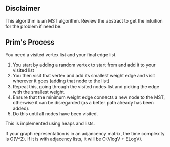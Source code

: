 ## Disclaimer
This algorithm is an MST algorithm. Review the abstract to get the intuition for the problem if need be.

## Prim's Process
You need a visited vertex list and your final edge list. 

1. You start by adding a random vertex to start from and add it to your visited list
2. You then visit that vertex and add its smallest weight edge and visit wherever it goes (adding that node to the list)
3. Repeat this, going through the visited nodes list and picking the edge with the smallest weight. 
4. Ensure that the minimum weight edge connects a new node to the MST, otherwise it can be disregarded (as a better path already has been added).
5. Do this until all nodes have been visited. 

This is implemented using heaps and lists.

If your graph representation is in an adjancency matrix, the time complexity is O(V^2). If it is with adjacency lists, it will be O(VlogV + ELogV). 
